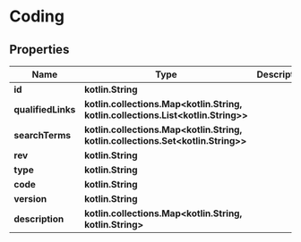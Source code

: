 
# Coding

## Properties
Name | Type | Description | Notes
------------ | ------------- | ------------- | -------------
**id** | **kotlin.String** |  | 
**qualifiedLinks** | **kotlin.collections.Map&lt;kotlin.String, kotlin.collections.List&lt;kotlin.String&gt;&gt;** |  | 
**searchTerms** | **kotlin.collections.Map&lt;kotlin.String, kotlin.collections.Set&lt;kotlin.String&gt;&gt;** |  | 
**rev** | **kotlin.String** |  |  [optional]
**type** | **kotlin.String** |  |  [optional]
**code** | **kotlin.String** |  |  [optional]
**version** | **kotlin.String** |  |  [optional]
**description** | **kotlin.collections.Map&lt;kotlin.String, kotlin.String&gt;** |  |  [optional]



